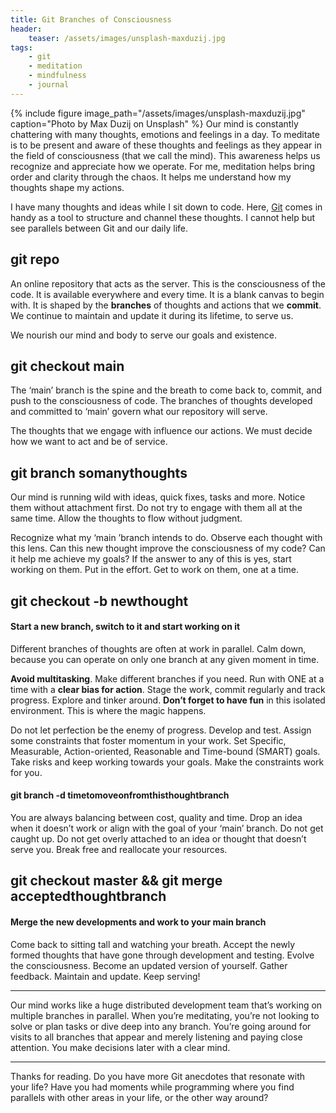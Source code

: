 ```yaml
---
title: Git Branches of Consciousness
header:
    teaser: /assets/images/unsplash-maxduzij.jpg
tags: 
    - git
    - meditation
    - mindfulness
    - journal
---
```

{% include figure image_path="/assets/images/unsplash-maxduzij.jpg" caption="Photo by Max Duzij on Unsplash" %}
Our mind is constantly chattering with many thoughts, emotions and feelings in a day. To meditate is to be present and aware of these thoughts and feelings as they appear in the field of consciousness (that we call the mind). This awareness helps us recognize and appreciate how we operate. For me, meditation helps bring order and clarity through the chaos. It helps me understand how my thoughts shape my actions.

I have many thoughts and ideas while I sit down to code. Here, [Git](http://git-scm.com/) comes in handy as a tool to structure and channel these thoughts. I cannot help but see parallels between Git and our daily life.

## git repo
An online repository that acts as the server. This is the consciousness of the code. It is available everywhere and every time. It is a blank canvas to begin with. It is shaped by the **branches** of thoughts and actions that we **commit**. We continue to maintain and update it during its lifetime, to serve us.

We nourish our mind and body to serve our goals and existence.

## git checkout main
The ‘main’ branch is the spine and the breath to come back to, commit, and push to the consciousness of code. The branches of thoughts developed and committed to ‘main’ govern what our repository will serve.

The thoughts that we engage with influence our actions. We must decide how we want to act and be of service.

## git branch somanythoughts
Our mind is running wild with ideas, quick fixes, tasks and more. Notice them without attachment first. Do not try to engage with them all at the same time. Allow the thoughts to flow without judgment.

Recognize what my ‘main ’branch intends to do. Observe each thought with this lens. Can this new thought improve the consciousness of my code? Can it help me achieve my goals? If the answer to any of this is yes, start working on them. Put in the effort. Get to work on them, one at a time.

## git checkout -b newthought
#### Start a new branch, switch to it and start working on it

Different branches of thoughts are often at work in parallel. Calm down, because you can operate on only one branch at any given moment in time.

**Avoid multitasking**. Make different branches if you need. Run with ONE at a time with a **clear bias for action**. Stage the work, commit regularly and track progress. Explore and tinker around. **Don’t forget to have fun** in this isolated environment. This is where the magic happens.

Do not let perfection be the enemy of progress. Develop and test. Assign some constraints that foster momentum in your work. Set Specific, Measurable, Action-oriented, Reasonable and Time-bound (SMART) goals. Take risks and keep working towards your goals. Make the constraints work for you.

#### git branch -d timetomoveonfromthisthoughtbranch
You are always balancing between cost, quality and time. Drop an idea when it doesn’t work or align with the goal of your ‘main’ branch. Do not get caught up. Do not get overly attached to an idea or thought that doesn’t serve you. Break free and reallocate your resources.

## git checkout master && git merge acceptedthoughtbranch
#### Merge the new developments and work to your main branch

Come back to sitting tall and watching your breath. Accept the newly formed thoughts that have gone through development and testing. Evolve the consciousness. Become an updated version of yourself. Gather feedback. Maintain and update. Keep serving!

---

Our mind works like a huge distributed development team that’s working on multiple branches in parallel. When you’re meditating, you’re not looking to solve or plan tasks or dive deep into any branch. You’re going around for visits to all branches that appear and merely listening and paying close attention. You make decisions later with a clear mind.

---

Thanks for reading. Do you have more Git anecdotes that resonate with your life? Have you had moments while programming where you find parallels with other areas in your life, or the other way around?